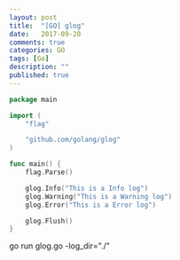 ```yaml
---
layout: post
title:  "[GO] glog"
date:   2017-09-20
comments: true
categories: GO
tags: [Go]
description: ""
published: true
---
```



```go
package main

import (
	"flag"

	"github.com/golang/glog"
)

func main() {
	flag.Parse()

	glog.Info("This is a Info log")
	glog.Warning("This is a Warning log")
	glog.Error("This is a Error log")

	glog.Flush()
}
```

go run glog.go -log_dir="./"
